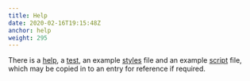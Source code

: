 ```yaml
---
title: Help
date: 2020-02-16T19:15:48Z
anchor: help
weight: 295
---
```



There is a [help][1], a [test][2], an example [styles][3] file and an
example [script][4] file, which may be copied in to an entry for
reference if required.

 [1]: https://github.com/billthefarmer/diary/blob/master/data/help.md
 [2]: https://github.com/billthefarmer/diary/blob/master/data/test.md
 [3]: https://github.com/billthefarmer/diary/blob/master/data/styles.md
 [4]: https://github.com/billthefarmer/diary/blob/master/data/script.md
